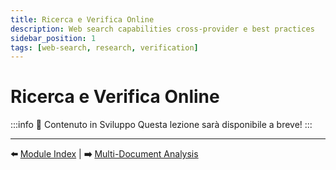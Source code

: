 ```yaml
---
title: Ricerca e Verifica Online
description: Web search capabilities cross-provider e best practices
sidebar_position: 1
tags: [web-search, research, verification]
---
```


# Ricerca e Verifica Online

:::info 🚧 Contenuto in Sviluppo
Questa lezione sarà disponibile a breve!
:::

---

**⬅️** [Module Index](./index.md) | **➡️** [Multi-Document Analysis](./multi-document-analysis)
